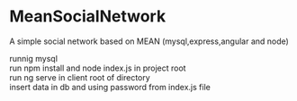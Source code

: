 # MeanSocialNetwork
A simple social network based on MEAN (mysql,express,angular and node)

runnig mysql <br />
run npm install and node index.js in project root <br />
run ng serve in client root of directory <br />
insert data in db and using password from index.js file


